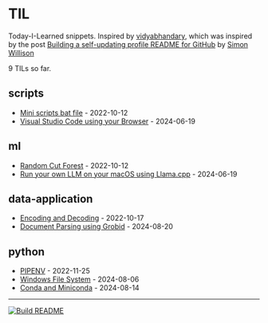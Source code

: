 # TIL

Today-I-Learned snippets. Inspired by [vidyabhandary](https://github.com/vidyabhandary), which was inspired by the post [Building a self-updating profile README for GitHub](https://simonwillison.net/2020/Jul/10/self-updating-profile-readme/) by [Simon Willison](https://github.com/simonw) 

<!-- count starts -->9<!-- count ends --> TILs so far. 
<!-- index starts -->
## scripts

* [Mini scripts bat file](https://github.com/marcelcastrobr/til/blob/main/scripts/script_create_open_folders.md) - 2022-10-12
* [Visual Studio Code using your Browser](https://github.com/marcelcastrobr/til/blob/main/scripts/vscode-server-remote.md) - 2024-06-19

## ml

* [Random Cut Forest](https://github.com/marcelcastrobr/til/blob/main/ml/random_cut_forest.md) - 2022-10-12
* [Run your own LLM on your macOS using Llama.cpp](https://github.com/marcelcastrobr/til/blob/main/ml/llamacpp-macos.md) - 2024-06-19

## data-application

* [Encoding and Decoding](https://github.com/marcelcastrobr/til/blob/main/data-application/encoding.md) - 2022-10-17
* [Document Parsing using Grobid](https://github.com/marcelcastrobr/til/blob/main/data-application/doc_parsing.md) - 2024-08-20

## python

* [PIPENV](https://github.com/marcelcastrobr/til/blob/main/python/pipenv.md) - 2022-11-25
* [Windows File System](https://github.com/marcelcastrobr/til/blob/main/python/wfs.md) - 2024-08-06
* [Conda and Miniconda](https://github.com/marcelcastrobr/til/blob/main/python/conda.md) - 2024-08-14
<!-- index ends -->

---

[![Build README](https://github.com/marcelcastrobr/til/workflows/Build%20README/badge.svg)](https://github.com/marcelcastrobr/TIL/actions)
